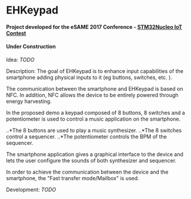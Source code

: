 # EHKeypad

#### Project developed for the eSAME 2017 Conference - [STM32Nucleo IoT Contest](http://www.esame-conference.org/program/stm32-iot-contest-2017/)

#### Under Construction

Idea: *TODO*

Description: The goal of EHKeypad is to enhance input capabilities of the smartphone adding physical inputs to it (eg buttons, switches, etc. ). 

The communication between the smartphone and EHKeypad is based on NFC. In addition, NFC allows the device to be entirely powered through energy harvesting.

In the proposed demo a keypad composed of 8 buttons, 8 switches and a potentiometer is used to control a music application on the smartphone.

..*The 8 buttons are used to play a music synthesizer. 
..*The 8 switches control a sequencer.
..*The potentiometer controls the BPM of the sequencer.

The smartphone application gives a graphical interface to the device and lets the user configure the sounds of both synthesizer and sequencer.

In order to achieve the communication between the device and the smartphone, the "Fast transfer mode/Mailbox" is used.

Development: *TODO*

